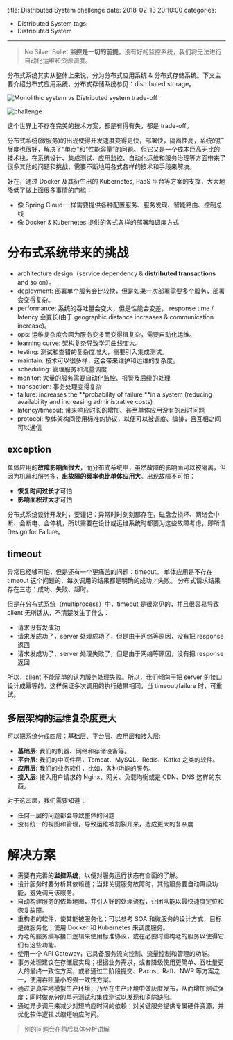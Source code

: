 title: Distributed System challenge
date: 2018-02-13 20:10:00
categories:
- Distributed System
tags:
- Distributed System
---

> No Silver Bullet
> **监控是一切的前提**，没有好的监控系统，我们将无法进行自动化运维和资源调度。

[](../images/distributed%20system.jpg)
分布式系统其实从整体上来说，分为分布式应用系统 & 分布式存储系统。下文主要介绍分布式应用系统，分布式存储系统参见：distributed storage。 

![Monolithic system vs Distributed system trade-off](images/trade-off.png)

![challenge](images/challenge.png)

这个世界上不存在完美的技术方案，都是有得有失，都是 trade-off。

分布式系统(微服务)的出现使得开发速度变得更快，部署快，隔离性高，系统的扩展度也很好，解决了“单点”和“性能容量”的问题。
但它又是一个成本巨高无比的技术栈，在系统设计、集成测试、应用监控、自动化运维和服务治理等方面带来了很多其他的问题和挑战，需要不断地用各式各样的技术和手段来解决。

好在，通过 Docker 及其衍生出的 Kubernetes, PaaS 平台等方案的支撑，大大地降低了做上面很多事情的门槛：
* 像 Spring Cloud 一样需要提供各种配置服务、服务发现、智能路由、控制总线
* 像 Docker & Kubernetes 提供的各式各样的部署和调度方式


# 分布式系统带来的挑战
* architecture design（service dependency & **distributed transactions** and so on）。
* deployment: 部署单个服务会比较快，但是如果一次部署需要多个服务，部署会变得复杂。
* performance: 系统的吞吐量会变大，但是性能会变差， response time / latency 会变长(由于 geographic distance increases & communication increase)。
* ops: 运维复杂度会因为服务变多而变得很复杂，需要自动化运维。
* learning curve: 架构复杂导致学习曲线变大。
* testing: 测试和查错的复杂度增大，需要引入集成测试。
* maintain: 技术可以很多样，这会带来维护和运维的复杂度。
* scheduling: 管理服务和流量调度
* monitor: 大量的服务需要自动化监控、报警及后续的处理
* transaction: 事务处理变得复杂
* failure: increases the **probability of failure **in a system (reducing availability and increasing administrative costs)
* latency/timeout: 带来响应时长的增加、甚至单体应用没有的超时问题
* protocol: 整体架构间使用标准的协议，以便可以被调度、编排，且互相之间可以通信 

## exception
单体应用的**故障影响面很大**，而分布式系统中，虽然故障的影响面可以被隔离，但因为机器和服务多，**出故障的频率也比单体应用大**。出现故障不可怕：
* **恢复时间过长**才可怕
* **影响面积过大**才可怕

分布式系统设计开发时，要谨记：异常时时刻刻都存在，磁盘会损坏、网络会中断、会断电、会停机，所以需要在设计或运维系统时都要为这些故障考虑，即所谓 Design for Failure。

## timeout
异常已经够可怕，但是还有一个更痛苦的问题：timeout。
单体应用是不存在 timeout 这个问题的，每次调用的结果都是明确的成功／失败。
分布式请求结果存在三态：成功、失败、超时。

但是在分布式系统（multiprocess）中，timeout 是很常见的，并且很容易导致 client 无所适从，不清楚发生了什么：
* 请求没有发成功
* 请求发成功了，server 处理成功了，但是由于网络等原因，没有把 response 返回
* 请求发成功了，server 处理失败了，但是由于网络等原因，没有把 response 返回

所以，client 不能简单的认为服务处理失败。所以，我们倾向于把 server 的接口设计成幂等的，这样保证多次调用的执行结果相同，当 timeout/failure 时，可重试。

## 多层架构的运维复杂度更大
可以把系统分成四层：基础层、平台层、应用层和接入层:
* **基础层**: 我们的机器、网络和存储设备等。
* **平台层**: 我们的中间件层，Tomcat、MySQL、Redis、Kafka 之类的软件。
* **应用层**: 我们的业务软件，比如，各种功能的服务。
* **接入层**: 接入用户请求的 Nginx、网关、负载均衡或是 CDN、DNS 这样的东西。

对于这四层，我们需要知道：
* 任何一层的问题都会导致整体的问题
* 没有统一的视图和管理，导致运维被割裂开来，造成更大的复杂度


# 解决方案
* 需要有完善的**监控系统**，以便对服务运行状态有全面的了解。
* 设计服务时要分析其依赖链；当非关键服务故障时，其他服务要自动降级功能，避免调用该服务。
* 自动构建服务的依赖地图，并引入好的处理流程，让团队能以最快速度定位和恢复故障。
* 重构老的软件，使其能被服务化；可以参考 SOA 和微服务的设计方式，目标是微服务化；使用 Docker 和 Kubernetes 来调度服务。
* 为老的服务编写接口逻辑来使用标准协议，或在必要时重构老的服务以使得它们有这些功能。
* 使用一个 API Gateway，它具备服务流向控制、流量控制和管理的功能。
* 事务处理建议在存储层实现；根据业务需求，或者降级使用更简单、吞吐量更大的最终一致性方案，或者通过二阶段提交、Paxos、Raft、NWR 等方案之一，使用吞吐量小的强一致性方案。
* 通过更真实地模拟生产环境，乃至在生产环境中做灰度发布，从而增加测试强度；同时做充分的单元测试和集成测试以发现和消除缺陷。
* 通过异步调用来减少对短响应时间的依赖；对关键服务提供专属硬件资源，并优化软件逻辑以缩短响应时间。

> 别的问题会在稍后具体分析讲解

